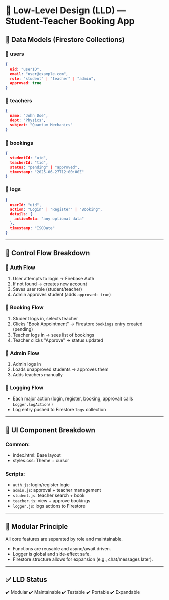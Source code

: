 # 🧠 Low-Level Design (LLD) — Student-Teacher Booking App

## 🔧 Data Models (Firestore Collections)

### 🔹 users

```json
{
  uid: "userID",
  email: "user@example.com",
  role: "student" | "teacher" | "admin",
  approved: true
}
```

### 🔹 teachers

```json
{
  name: "John Doe",
  dept: "Physics",
  subject: "Quantum Mechanics"
}
```

### 🔹 bookings

```json
{
  studentId: "uid",
  teacherId: "tid",
  status: "pending" | "approved",
  timestamp: "2025-06-27T12:00:00Z"
}
```

### 🔹 logs

```json
{
  userId: "uid",
  action: "Login" | "Register" | "Booking",
  details: {
    actionMeta: "any optional data"
  },
  timestamp: "ISODate"
}
```

---

## 🔄 Control Flow Breakdown

### 🔸 Auth Flow

1. User attempts to login → Firebase Auth
2. If not found → creates new account
3. Saves user role (student/teacher)
4. Admin approves student (adds `approved: true`)

### 🔸 Booking Flow

1. Student logs in, selects teacher
2. Clicks "Book Appointment" → Firestore `bookings` entry created (pending)
3. Teacher logs in → sees list of bookings
4. Teacher clicks "Approve" → status updated

### 🔸 Admin Flow

1. Admin logs in
2. Loads unapproved students → approves them
3. Adds teachers manually

### 🔸 Logging Flow

* Each major action (login, register, booking, approval) calls `Logger.logAction()`
* Log entry pushed to Firestore `logs` collection

---

## 🧩 UI Component Breakdown

### Common:

* index.html: Base layout
* styles.css: Theme + cursor

### Scripts:

* `auth.js`: login/register logic
* `admin.js`: approval + teacher management
* `student.js`: teacher search + book
* `teacher.js`: view + approve bookings
* `logger.js`: logs actions to Firestore

---

## 🔄 Modular Principle

All core features are separated by role and maintainable.

* Functions are reusable and async/await driven.
* Logger is global and side-effect safe.
* Firestore structure allows for expansion (e.g., chat/messages later).

---

## ✅ LLD Status

✔️ Modular
✔️ Maintainable
✔️ Testable
✔️ Portable
✔️ Expandable
